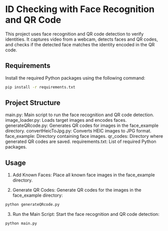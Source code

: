 # ID Checking with Face Recognition and QR Code

This project uses face recognition and QR code detection to verify identities. It captures video from a webcam, detects faces and QR codes, and checks if the detected face matches the identity encoded in the QR code.

## Requirements

Install the required Python packages using the following command:

```sh
pip install -r requirements.txt
```

## Project Structure

main.py: Main script to run the face recognition and QR code detection.
image_loader.py: Loads target images and encodes faces.
generateQRcode.py: Generates QR codes for images in the face_example directory.
convertHeicToJpg.py: Converts HEIC images to JPG format.
face_example: Directory containing face images.
qr_codes: Directory where generated QR codes are saved.
requirements.txt: List of required Python packages.

## Usage
1. Add Known Faces: Place all known face images in the face_example directory.

2. Generate QR Codes: Generate QR codes for the images in the face_example directory:

```sh
python generateQRcode.py
```

3. Run the Main Script: Start the face recognition and QR code detection:

```sh
python main.py
```
